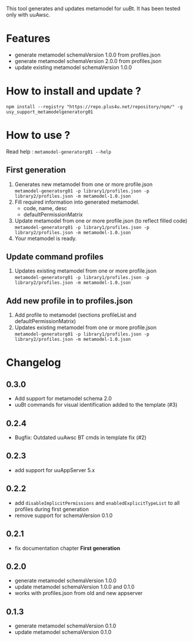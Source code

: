 This tool generates and updates metamodel for uuBt. It has been tested only with uuAwsc. 

# Features
- generate metamodel schemaVersion 1.0.0 from profiles.json
- generate metamodel schemaVersion 2.0.0 from profiles.json
- update existing metamodel schemaVersion 1.0.0

# How to install and update ?

`npm install --registry "https://repo.plus4u.net/repository/npm/" -g usy_support_metamodelgeneratorg01`

# How to use ?

Read help : `metamodel-generatorg01 --help`

## First generation
1. Generates new metamodel from one or more profile.json \
   `metamodel-generatorg01 -p library1/profiles.json -p library2/profiles.json -m metamodel-1.0.json`
2. Fill required information into generated metamodel.
   - code, name, desc   
   - defaultPermissionMatrix
3. Update metamodel from one or more profile.json (to reflect filled code)\
   `metamodel-generatorg01 -p library1/profiles.json -p library2/profiles.json -m metamodel-1.0.json`   
4. Your metamodel is ready.

## Update command profiles
1. Updates existing metamodel from one or more profile.json\
   `metamodel-generatorg01 -p library1/profiles.json -p library2/profiles.json -m metamodel-1.0.json`

## Add new profile in to profiles.json
1. Add profile to metamodel (sections profileList and defaultPermissionMatrix)
2. Updates existing metamodel from one or more profile.json \
   `metamodel-generatorg01 -p library1/profiles.json -p library2/profiles.json -m metamodel-1.0.json`


# Changelog

## 0.3.0
- Add support for metamodel schema 2.0 
- uuBt commands for visual identification added to the template (#3)

## 0.2.4
- Bugfix: Outdated uuAwsc BT cmds in template fix (#2)

## 0.2.3
- add support for uuAppServer 5.x

## 0.2.2
- add `disableImplicitPermissions` and `enabledExplicitTypeList` to all profiles during first generation
- remove support for schemaVersion 0.1.0

## 0.2.1
- fix documentation chapter **First generation**

## 0.2.0
- generate metamodel schemaVersion 1.0.0
- update metamodel schemaVersion 1.0.0 and 0.1.0
- works with profiles.json from old and new appserver

## 0.1.3
- generate metamodel schemaVersion 0.1.0
- update metamodel schemaVersion 0.1.0
